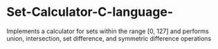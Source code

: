 # Set-Calculator-C-language-
Implements a calculator for sets within the range [0, 127] and performs union, intersection, set difference, and symmetric difference operations
